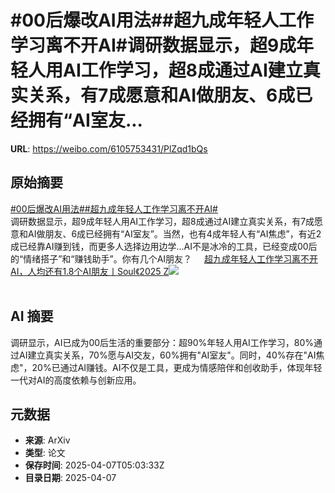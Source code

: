 # #00后爆改AI用法##超九成年轻人工作学习离不开AI#调研数据显示，超9成年轻人用AI工作学习，超8成通过AI建立真实关系，有7成愿意和AI做朋友、6成已经拥有“AI室友...

**URL**: https://weibo.com/6105753431/PlZqd1bQs

## 原始摘要

<a href="https://m.weibo.cn/search?containerid=231522type%3D1%26t%3D10%26q%3D%2300%E5%90%8E%E7%88%86%E6%94%B9AI%E7%94%A8%E6%B3%95%23&amp;extparam=%2300%E5%90%8E%E7%88%86%E6%94%B9AI%E7%94%A8%E6%B3%95%23" data-hide=""><span class="surl-text">#00后爆改AI用法#</span></a><a href="https://m.weibo.cn/search?containerid=231522type%3D1%26t%3D10%26q%3D%23%E8%B6%85%E4%B9%9D%E6%88%90%E5%B9%B4%E8%BD%BB%E4%BA%BA%E5%B7%A5%E4%BD%9C%E5%AD%A6%E4%B9%A0%E7%A6%BB%E4%B8%8D%E5%BC%80AI%23&amp;extparam=%23%E8%B6%85%E4%B9%9D%E6%88%90%E5%B9%B4%E8%BD%BB%E4%BA%BA%E5%B7%A5%E4%BD%9C%E5%AD%A6%E4%B9%A0%E7%A6%BB%E4%B8%8D%E5%BC%80AI%23" data-hide=""><span class="surl-text">#超九成年轻人工作学习离不开AI#</span></a><br>调研数据显示，超9成年轻人用AI工作学习，超8成通过AI建立真实关系，有7成愿意和AI做朋友、6成已经拥有“AI室友”。当然，也有4成年轻人有“AI焦虑”，有近2成已经靠AI赚到钱，而更多人选择边用边学...AI不是冰冷的工具，已经变成00后的“情绪搭子”和“赚钱助手”。你有几个AI朋友？ <a href="https://weibo.com/ttarticle/p/show?id=2309405152409973555464" data-hide=""><span class="url-icon"><img style="width: 1rem;height: 1rem" src="https://h5.sinaimg.cn/upload/2015/09/25/3/timeline_card_small_article_default.png" referrerpolicy="no-referrer"></span><span class="surl-text">超九成年轻人工作学习离不开AI，人均还有1.8个AI朋友丨Soul《2025 Z</span></a><img style="" src="https://tvax4.sinaimg.cn/large/006Fd7o3gy1i06z7tq9hjj30ao060t8y.jpg" referrerpolicy="no-referrer"><br><br>

## AI 摘要

调研显示，AI已成为00后生活的重要部分：超90%年轻人用AI工作学习，80%通过AI建立真实关系，70%愿与AI交友，60%拥有"AI室友"。同时，40%存在"AI焦虑"，20%已通过AI赚钱。AI不仅是工具，更成为情感陪伴和创收助手，体现年轻一代对AI的高度依赖与创新应用。

## 元数据

- **来源**: ArXiv
- **类型**: 论文
- **保存时间**: 2025-04-07T05:03:33Z
- **目录日期**: 2025-04-07
